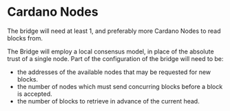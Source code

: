 # Cardano Nodes

The bridge will need at least 1, and preferably more Cardano Nodes to read blocks from.

The Bridge will employ a local consensus model, in place of the absolute trust of a single node.
Part of the configuration of the bridge will need to be:

* the addresses of the available nodes that may be requested for new blocks.
* the number of nodes which must send concurring blocks before a block is accepted.
* the number of blocks to retrieve in advance of the current head.

